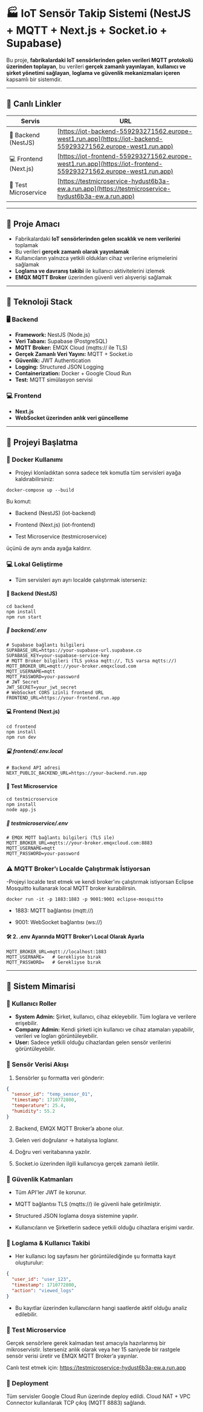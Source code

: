 # 🏭 IoT Sensör Takip Sistemi (NestJS + MQTT + Next.js + Socket.io + Supabase)

Bu proje, **fabrikalardaki IoT sensörlerinden gelen verileri MQTT protokolü üzerinden toplayan**, bu verileri **gerçek zamanlı yayınlayan**, **kullanıcı ve şirket yönetimi sağlayan**, **loglama ve güvenlik mekanizmaları içeren** kapsamlı bir sistemdir.

---

## 🚀 Canlı Linkler

| Servis | URL |
|--------|-----|
| 🧠 Backend (NestJS) | [https://iot-backend-559293271562.europe-west1.run.app](https://iot-backend-559293271562.europe-west1.run.app) |
| 💻 Frontend (Next.js) | [https://iot-frontend-559293271562.europe-west1.run.app](https://iot-frontend-559293271562.europe-west1.run.app) |
| 🧪 Test Microservice | [https://testmicroservice-hydust6b3a-ew.a.run.app](https://testmicroservice-hydust6b3a-ew.a.run.app) |

---

## 🎯 Proje Amacı

- Fabrikalardaki **IoT sensörlerinden gelen sıcaklık ve nem verilerini** toplamak
- Bu verileri **gerçek zamanlı olarak yayınlamak**
- Kullanıcıların yalnızca yetkili oldukları cihaz verilerine erişmelerini sağlamak
- **Loglama ve davranış takibi** ile kullanıcı aktivitelerini izlemek
- **EMQX MQTT Broker** üzerinden güvenli veri alışverişi sağlamak

---

## 🧱 Teknoloji Stack

### 🖥️ Backend
- **Framework:** NestJS (Node.js)
- **Veri Tabanı:** Supabase (PostgreSQL)
- **MQTT Broker:** EMQX Cloud (mqtts:// ile TLS)
- **Gerçek Zamanlı Veri Yayını:** MQTT + Socket.io
- **Güvenlik:** JWT Authentication
- **Logging:** Structured JSON Logging 
- **Containerization:** Docker + Google Cloud Run
- **Test:** MQTT simülasyon servisi

### 💻 Frontend
- **Next.js**
- **WebSocket üzerinden anlık veri güncelleme**

---
## 🚀 Projeyi Başlatma

### 🐳 Docker Kullanımı
- Projeyi klonladıktan sonra sadece tek komutla tüm servisleri ayağa kaldırabilirsiniz:
```
docker-compose up --build
```
Bu komut:

- Backend (NestJS) (iot-backend)

- Frontend (Next.js) (iot-frontend)

- Test Microservice (testmicroservice)

üçünü de aynı anda ayağa kaldırır.

### 💻 Lokal Geliştirme

- Tüm servisleri ayrı ayrı localde çalıştırmak isterseniz:

#### 🧠 Backend (NestJS)
```
cd backend
npm install
npm run start
```
##### 🧠 backend/.env
```
# Supabase bağlantı bilgileri
SUPABASE_URL=https://your-supabase-url.supabase.co
SUPABASE_KEY=your-supabase-service-key
# MQTT Broker bilgileri (TLS yoksa mqtt://, TLS varsa mqtts://)
MQTT_BROKER_URL=mqtt://your-broker.emqxcloud.com
MQTT_USERNAME=mqtt
MQTT_PASSWORD=your-password
# JWT Secret
JWT_SECRET=your_jwt_secret
# WebSocket CORS izinli frontend URL
FRONTEND_URL=https://your-frontend.run.app
```

#### 💻 Frontend (Next.js)
```
cd frontend
npm install
npm run dev
```

##### 💻 frontend/.env.local
```
# Backend API adresi
NEXT_PUBLIC_BACKEND_URL=https://your-backend.run.app
```

#### 🧪 Test Microservice
```
cd testmicroservice
npm install
node app.js
```
##### 🧪 testmicroservice/.env
```
# EMQX MQTT bağlantı bilgileri (TLS ile)
MQTT_BROKER_URL=mqtts://your-broker.emqxcloud.com:8883
MQTT_USERNAME=mqtt
MQTT_PASSWORD=your-password
```
### ⚠️ MQTT Broker'ı Localde Çalıştırmak İstiyorsan
-Projeyi localde test etmek ve kendi broker’ını çalıştırmak istiyorsan Eclipse Mosquitto kullanarak local MQTT broker kurabilirsin.
```
docker run -it -p 1883:1883 -p 9001:9001 eclipse-mosquitto
```
- 1883: MQTT bağlantısı (mqtt://)

- 9001: WebSocket bağlantısı (ws://)

#### 🛠️ 2. .env Ayarında MQTT Broker’ı Local Olarak Ayarla
```
MQTT_BROKER_URL=mqtt://localhost:1883
MQTT_USERNAME=   # Gerekliyse bırak
MQTT_PASSWORD=   # Gerekliyse bırak
```
---

## 🧠 Sistem Mimarisi

### 👥 Kullanıcı Roller
- **System Admin:** Şirket, kullanıcı, cihaz ekleyebilir. Tüm loglara ve verilere erişebilir.
- **Company Admin:** Kendi şirketi için kullanıcı ve cihaz atamaları yapabilir, verileri ve logları görüntüleyebilir.
- **User:** Sadece yetkili olduğu cihazlardan gelen sensör verilerini görüntüleyebilir.



### 🔄 Sensör Verisi Akışı

1. Sensörler şu formatta veri gönderir:
```json
{
  "sensor_id": "temp_sensor_01",
  "timestamp": 1710772800,
  "temperature": 25.4,
  "humidity": 55.2
}
```
2. Backend, EMQX MQTT Broker’a abone olur.

3. Gelen veri doğrulanır → hatalıysa loglanır.

4. Doğru veri veritabanına yazılır.

5. Socket.io üzerinden ilgili kullanıcıya gerçek zamanlı iletilir.

### 🔐 Güvenlik Katmanları

- Tüm API'ler JWT ile korunur.

- MQTT bağlantısı TLS (mqtts://) ile güvenli hale getirilmiştir.

- Structured JSON loglama dosya sistemine yapılır.

- Kullanıcıların ve Şirketlerin sadece yetkili olduğu cihazlara erişimi vardır.

### 📑 Loglama & Kullanıcı Takibi

- Her kullanıcı log sayfasını her görüntülediğinde şu formatta kayıt oluşturulur:
```json
{
  "user_id": "user_123",
  "timestamp": 1710772800,
  "action": "viewed_logs"
}
```
- Bu kayıtlar üzerinden kullanıcıların hangi saatlerde aktif olduğu analiz edilebilir.

### 🧪 Test Microservice
Gerçek sensörlere gerek kalmadan test amacıyla hazırlanmış bir mikroservistir.
İsterseniz anlık olarak veya her 15 saniyede bir rastgele sensör verisi üretir ve EMQX MQTT Broker’a yayınlar.

Canlı test etmek için:
https://testmicroservice-hydust6b3a-ew.a.run.app


### 🔄 Deployment
Tüm servisler Google Cloud Run üzerinde deploy edildi.
Cloud NAT + VPC Connector kullanılarak TCP çıkış (MQTT 8883) sağlandı.
